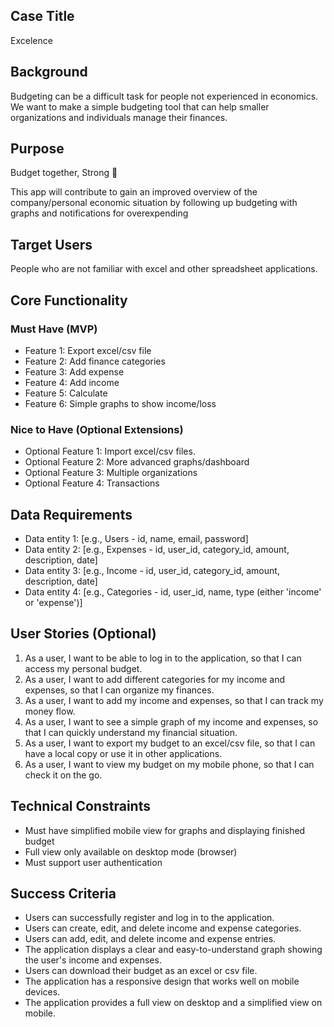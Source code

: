 ## Case Title
Excelence

## Background
Budgeting can be a difficult task for people not experienced in economics. We want to make a simple budgeting tool
that can help smaller organizations and individuals manage their finances.

## Purpose
Budget together, Strong 🐒

This app will contribute to gain an improved overview of the company/personal economic situation by following up budgeting with graphs and notifications for overexpending

## Target Users
People who are not familiar with excel and other spreadsheet applications. 

## Core Functionality

### Must Have (MVP)
- Feature 1: Export excel/csv file
- Feature 2: Add finance categories
- Feature 3: Add expense
- Feature 4: Add income
- Feature 5: Calculate
- Feature 6: Simple graphs to show income/loss

### Nice to Have (Optional Extensions)
- Optional Feature 1: Import excel/csv files.
- Optional Feature 2: More advanced graphs/dashboard
- Optional Feature 3: Multiple organizations
- Optional Feature 4: Transactions

## Data Requirements

- Data entity 1: [e.g., Users - id, name, email, password]
- Data entity 2: [e.g., Expenses - id, user_id, category_id, amount, description, date]
- Data entity 3: [e.g., Income - id, user_id, category_id, amount, description, date]
- Data entity 4: [e.g., Categories - id, user_id, name, type (either 'income' or 'expense')]

## User Stories (Optional)

1. As a user, I want to be able to log in to the application, so that I can access my personal budget.
2. As a user, I want to add different categories for my income and expenses, so that I can organize my finances.
3. As a user, I want to add my income and expenses, so that I can track my money flow.
4. As a user, I want to see a simple graph of my income and expenses, so that I can quickly understand my financial situation.
5. As a user, I want to export my budget to an excel/csv file, so that I can have a local copy or use it in other applications.
6. As a user, I want to view my budget on my mobile phone, so that I can check it on the go.

## Technical Constraints


- Must have simplified mobile view for graphs and displaying finished budget
- Full view only available on desktop mode (browser)
- Must support user authentication

## Success Criteria

- Users can successfully register and log in to the application.
- Users can create, edit, and delete income and expense categories.
- Users can add, edit, and delete income and expense entries.
- The application displays a clear and easy-to-understand graph showing the user's income and expenses.
- Users can download their budget as an excel or csv file.
- The application has a responsive design that works well on mobile devices.
- The application provides a full view on desktop and a simplified view on mobile.
